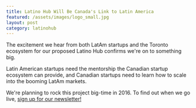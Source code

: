 ```yaml
---
title: Latino Hub Will Be Canada's Link to Latin America
featured: /assets/images/logo_small.jpg
layout: post
category: latinohub
---
```


<p>
The excitement we hear from both LatAm startups and the Toronto ecosystem for our proposed Latino Hub confirms we're on to something big.
</p>
<p>
Latin American startups need the mentorship the Canadian startup ecosystem can provide, and Canadian startups need to learn how to scale into the booming LatAm markets.
</p>
<!--more-->
<p>
We're planning to rock this project big-time in 2016. To find out when we go live, <a href="#join-the-movement">sign up for our newsletter!</a>
</p>

